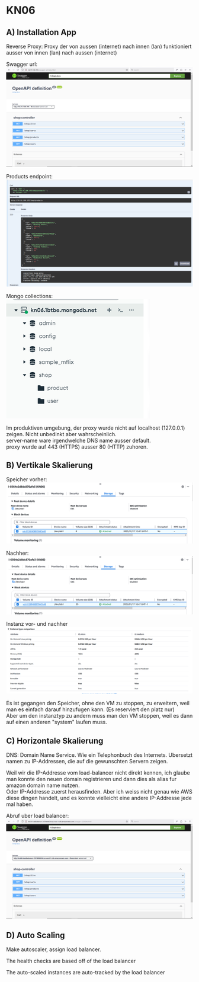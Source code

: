 # KN06

## A) Installation App

Reverse Proxy: Proxy der von aussen (internet) nach innen (lan) funktioniert ausser von innen (lan) nach aussen (internet)


Swagger url: <br>
![Swagger url](./assets/Swagger%20Homepage.png)

Products endpoint: <br>
![products endpoint](./assets/products%20endpoint.png)

Mongo collections: <br>
![Mongo collections](./assets/mongo%20collections.png)


Im produktiven umgebung, der proxy wurde nicht auf localhost (127.0.0.1) zeigen. Nicht unbedinkt aber wahrscheinlich. <br>
server-name ware irgendwelche DNS name ausser default. <br>
proxy wurde auf 443 (HTTPS) ausser 80 (HTTP) zuhoren. <br>

## B) Vertikale Skalierung

Speicher vorher: <br>
![Storage before](./assets/Storage%20Before.png)

Nachher: <br>
![Storage after](./assets/Storage%20After.png)

Instanz vor- und nachher <br>
![Instance before and after](./assets/Instance%20Before%20and%20after.png)

Es ist gegangen den Speicher, ohne den VM zu stoppen, zu erweitern, weil man es einfach darauf hinzufugen kann. (Es reserviert den platz nur) <br>
Aber um den instanztyp zu andern muss man den VM stoppen, weil es dann auf einen anderen "system" laufen muss. <br>

## C) Horizontale Skalierung

DNS: Domain Name Service. Wie ein Telephonbuch des Internets. Ubersetzt namen zu IP-Addressen, die auf die gewunschten Servern zeigen.

Weil wir die IP-Addresse vom load-balancer nicht direkt kennen, ich glaube man konnte den neuen domain registrieren und dann dies als alias fur amazon domain name nutzen. <br>
Oder IP-Addresse zuerst herausfinden. Aber ich weiss nicht genau wie AWS diese dingen handelt, und es konnte vielleicht eine andere IP-Addresse jede mal haben.


Abruf uber load balancer: <br>
![load balancer](./assets/load%20balancer%20.png)

## D) Auto Scaling

Make autoscaler, assign load balancer. 

The health checks are based off of the load balancer

The auto-scaled instances are auto-tracked by the load balancer
